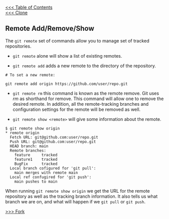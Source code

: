 [<<< Table of Contents](/README.md)  
[<<< Clone](/Sections/Clone.md)


## Remote Add/Remove/Show


The `git remote` set of commands allow you to manage set of tracked repositories.

* `git remote` alone will show a list of existing remotes.

* `git remote add` adds a new remote to the directory of the repository. 

```
# To set a new remote:

git remote add origin https://github.com/user/repo.git
```
* `git remote rm` this command is known as the remote remove. Git uses *rm* as shorthand for remove. This command will allow one to remove the desired remote. In addition, all the remote-tracking branches and configuration settings for the remote will be removed as well. 

* `git remote show <remote>` will give some information about the remote.

```
$ git remote show origin
* remote origin
  Fetch URL: git@github.com:user/repo.git
  Push URL: git@github.com:user/repo.git
  HEAD branch: main
  Remote branches:
    feature     tracked
    feature1    tracked
    BugFix      tracked
  Local branch cofigured for 'git pull':
    main merges with remote main
  Local ref confugired for 'git push':
    main pushes to main
```
When running `git remote show origin` we get the URL for the remote repository as well as the tracking branch information. It also tells us what branch we are on, and what will happen if we `git pull` or `git push`. 


[>>> Fork](/Sections/Fork.md)
